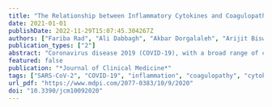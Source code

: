 ```yaml
---
title: "The Relationship between Inflammatory Cytokines and Coagulopathy in Patients with COVID-19"
date: 2021-01-01
publishDate: 2022-11-29T15:07:45.304267Z
authors: ["Fariba Rad", "Ali Dabbagh", "Akbar Dorgalaleh", "Arijit Biswas"]
publication_types: ["2"]
abstract: "Coronavirus disease 2019 (COVID-19), with a broad range of clinical and laboratory findings, is currently the most prevalent medical challenge worldwide. In this disease, hypercoagulability and hyperinflammation, two common features, are accompanied by a higher rate of morbidity and mortality. We assessed the association between baseline inflammatory cytokine levels and coagulopathy and disease outcome in COVID-19. One hundred and thirty-seven consecutive patients hospitalized with COVID-19 were selected for the study. Baseline interleukin-1 (IL-1), IL-6, and tumor necrosis factor alpha (TNF-α) level were measured at time of admission. At the same time, baseline coagulation parameters were also assessed during the patient’s hospitalization. Clinical findings, including development of thrombosis and clinical outcome, were recorded prospectively. Out of 136 patients, 87 (~64%) had increased cytokine levels (one or more cytokines) or abnormal coagulation parameters. Among them, 58 (~67%) had only increased inflammatory cytokines, 12 (~14%) had only coagulation abnormalities, and 17 (19.5%) had concomitant abnormalities in both systems. It seems that a high level of inflammatory cytokines at admission points to an increased risk of developing coagulopathy, thrombotic events, even death, over the course of COVID-19. Early measurement of these cytokines, and timely co-administration of anti-inflammatories with anticoagulants could decrease thrombotic events and related fatal consequences."
featured: false
publication: "*Journal of Clinical Medicine*"
tags: ["SARS-CoV-2", "COVID-19", "inflammation", "coagulopathy", "cytokine storms"]
url_pdf: "https://www.mdpi.com/2077-0383/10/9/2020"
doi: "10.3390/jcm10092020"
---
```


